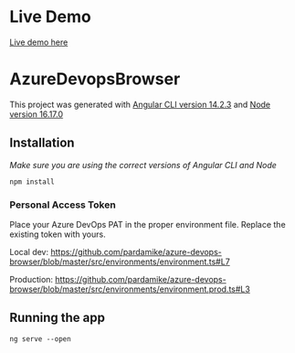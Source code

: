 # Live Demo
[Live demo here](https://pardamike.github.io/azure-devops-browser/)

# AzureDevopsBrowser

This project was generated with [Angular CLI version 14.2.3](https://github.com/angular/angular-cli) and [Node version 16.17.0](https://nodejs.org/)

## Installation

*Make sure you are using the correct versions of Angular CLI and Node*

```
npm install
```

### Personal Access Token
Place your Azure DevOps PAT in the proper environment file.  Replace the existing token with yours.

Local dev: https://github.com/pardamike/azure-devops-browser/blob/master/src/environments/environment.ts#L7

Production: https://github.com/pardamike/azure-devops-browser/blob/master/src/environments/environment.prod.ts#L3

## Running the app

```
ng serve --open
```
